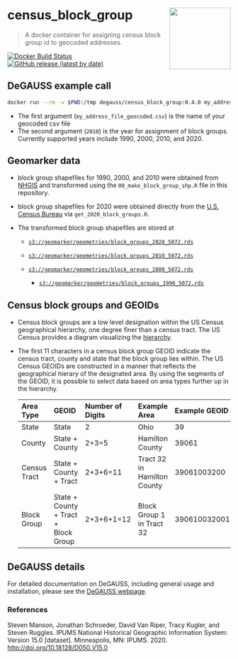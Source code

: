 # census_block_group <a href='https://degauss-org.github.io/DeGAUSS/'><img src='DeGAUSS_hex.png' align="right" height="138.5" /></a>

> A docker container for assigning census block group id to geocoded addresses.

[![Docker Build Status](https://img.shields.io/docker/automated/degauss/census_block_group)](https://hub.docker.com/repository/docker/degauss/census_block_group/tags)
[![GitHub release (latest by date)](https://img.shields.io/github/v/tag/degauss-org/census_block_group)](https://github.com/degauss-org/census_block_group/releases)

## DeGAUSS example call

```sh
docker run --rm -v $PWD:/tmp degauss/census_block_group:0.4.0 my_address_file_geocoded.csv 2010
```

* The first argument (`my_address_file_geocoded.csv`) is the name of your geocoded csv file
* The second argument (`2010`) is the year for assignment of block groups. Currently supported years include 1990, 2000, 2010, and 2020.
    
## Geomarker data

- block group shapefiles for 1990, 2000, and 2010 were obtained from [NHGIS](https://www.nhgis.org/) and transformed using the `00_make_block_group_shp.R` file in this repository.

- block group shapefiles for 2020 were obtained directly from the [U.S. Census Bureau](https://www.census.gov/geographies/mapping-files/2020/geo/tiger-line-file.html) via `get_2020_block_groups.R`. 

- The transformed block group shapefiles are stored at 

    + [`s3://geomarker/geometries/block_groups_2020_5072.rds`](https://geomarker.s3.us-east-2.amazonaws.com/geomarker/geometries/block_groups_2020_5072.rds)

    + [`s3://geomarker/geometries/block_groups_2010_5072.rds`](https://geomarker.s3.us-east-2.amazonaws.com/geomarker/geometries/block_groups_2010_5072.rds)

    + [`s3://geomarker/geometries/block_groups_2000_5072.rds`](https://geomarker.s3.us-east-2.amazonaws.com/geomarker/geometries/block_groups_2000_5072.rds)
    
        + [`s3://geomarker/geometries/block_groups_1990_5072.rds`](https://geomarker.s3.us-east-2.amazonaws.com/geomarker/geometries/block_groups_1990_5072.rds)

## Census block groups and GEOIDs

- Census block groups are a low level designation within the US Census geographical hierarchy, one degree finer than a census tract. The US Census provides a diagram visualizing the [hierarchy](https://www2.census.gov/geo/pdfs/reference/geodiagram.pdf).
- The first 11 characters in a census block group GEOID indicate the census tract, county and state that the block group lies within. The US Census GEOIDs are constructed in a manner that reflects the geographical hierary of the designated area. By using the segments of the GEOID, it is possible to select data based on area types further up in the hierarchy.

    | Area Type | GEOID | Number of Digits | Example Area | Example GEOID |
    | :-- | :-- | :-- | :-- | :-- |
    | State | State | 2 | Ohio | 39 |
    | County | State + County | 2+3=5 | Hamilton County | 39061 |
    | Census Tract | State + County + Tract | 2+3+6=11 | Tract 32 in Hamilton County | 39061003200 | 
    | Block Group | State + County + Tract +<br /> Block Group | 2+3+6+1=12 | Block Group 1 in Tract 32 | 390610032001 |

## DeGAUSS details

For detailed documentation on DeGAUSS, including general usage and installation, please see the [DeGAUSS webpage](https://degauss.org).

### References

Steven Manson, Jonathan Schroeder, David Van Riper, Tracy Kugler, and Steven Ruggles. IPUMS National Historical Geographic Information System: Version 15.0 [dataset]. Minneapolis, MN: IPUMS. 2020. http://doi.org/10.18128/D050.V15.0

